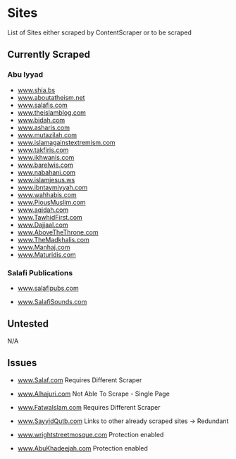 # Sites

List of Sites either scraped by ContentScraper or to be scraped



## Currently Scraped 

### Abu Iyyad

- www.shia.bs
- www.aboutatheism.net
- www.salafis.com
- www.theislamblog.com
- www.bidah.com
- www.asharis.com
- www.mutazilah.com
- www.islamagainstextremism.com
- www.takfiris.com
- www.ikhwanis.com
- www.barelwis.com
- www.nabahani.com
- www.islamjesus.ws
- www.ibntaymiyyah.com
- www.wahhabis.com
- www.PiousMuslim.com
- www.aqidah.com 
- www.TawhidFirst.com     
- www.Dajjaal.com  
- www.AboveTheThrone.com
- www.TheMadkhalis.com 
- www.Manhaj.com  
- www.Maturidis.com 



### Salafi Publications

- www.salafipubs.com

- www.SalafiSounds.com

  

## Untested

N/A



## Issues

- www.Salaf.com                                    Requires Different Scraper

- www.Alhajuri.com                               Not Able To Scrape - Single Page

- www.FatwaIslam.com                         Requires Different Scraper  

- www.SayyidQutb.com                       Links to other already scraped sites -> Redundant

  

- www.wrightstreetmosque.com     Protection enabled

- www.AbuKhadeejah.com                 Protection enabled
